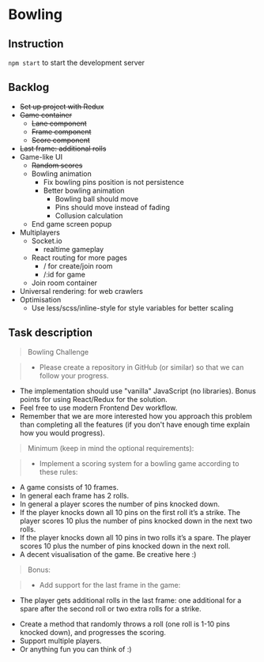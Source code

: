 # Bowling

## Instruction

`npm start` to start the development server

## Backlog
- ~~Set up project with Redux~~
- ~~Game container~~
  - ~~Lane component~~
  - ~~Frame component~~
  - ~~Score component~~
- ~~Last frame: additional rolls~~
- Game-like UI
  - ~~Random scores~~
  - Bowling animation
    - Fix bowling pins position is not persistence
    - Better bowling animation
      - Bowling ball should move
      - Pins should move instead of fading
      - Collusion calculation
  - End game screen popup
- Multiplayers
  - Socket.io
    - realtime gameplay
  - React routing for more pages
    - / for create/join room
    - /:id for game
  - Join room container
- Universal rendering: for web crawlers
- Optimisation
  - Use less/scss/inline-style for style variables for better scaling

## Task description
>  Bowling Challenge

>  * Please create a repository in GitHub (or similar) so that we can follow your progress.
* The implementation should use "vanilla" JavaScript (no libraries). Bonus points for using React/Redux for the solution.
* Feel free to use modern Frontend Dev workflow.
* Remember that we are more interested how you approach this problem than completing all the features (if you don't have enough time explain how you would progress).


>  Minimum (keep in mind the optional requirements):

 >  - Implement a scoring system for a bowling game according to these rules:
  - A game consists of 10 frames.
  - In general each frame has 2 rolls.
  - In general a player scores the number of pins knocked down.
  - If the player knocks down all 10 pins on the first roll it’s a strike. The player scores 10 plus the number of pins knocked down in the next two rolls.
  - If the player knocks down all 10 pins in two rolls it’s a spare. The player scores 10 plus the number of pins knocked down in the next roll.
- A decent visualisation of the game. Be creative here :)

>  Bonus:

>  - Add support for the last frame in the game:
 - The player gets additional rolls in the last frame: one additional for a spare after the second roll or two extra rolls for a strike.
* Create a method that randomly throws a roll (one roll is 1-10 pins knocked down), and progresses the scoring.
* Support multiple players.
* Or anything fun you can think of :)
